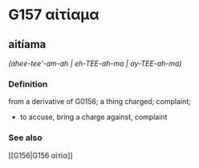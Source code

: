 # G157 αἰτίαμα

## aitíama

_(ahee-tee'-am-ah | eh-TEE-ah-ma | ay-TEE-ah-ma)_

### Definition

from a derivative of G0156; a thing charged; complaint; 

- to accuse, bring a charge against, complaint

### See also

[[G156|G156 αἰτία]]

